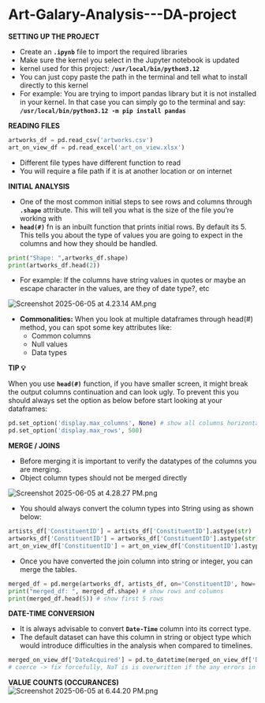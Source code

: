 # Art-Galary-Analysis---DA-project

**SETTING UP THE PROJECT**

- Create an **`.ipynb`** file to import the required libraries
- Make sure the kernel you select in the Jupyter notebook is updated
- kernel used for this project: **`/usr/local/bin/python3.12`**
- You can just copy paste the path in the terminal and tell what to install directly to this kernel
- For example: You are trying to import pandas library but it is not installed in your kernel. In that case you can simply go to the terminal and say:
**`/usr/local/bin/python3.12 -m pip install pandas`**

**READING FILES**

```python
artworks_df = pd.read_csv('artworks.csv')
art_on_view_df = pd.read_excel('art_on_view.xlsx')
```

- Different file types have different function to read
- You will require a file path if it is at another location or on internet

**INITIAL ANALYSIS**

- One of the most common initial steps to see rows and columns through **`.shape`** attribute. This will tell you what is the size of the file you’re working with
- **`head(#)`** fn is an inbuilt function that prints initial rows. By default its 5. This tells you about the type of values you are going to expect in the columns and how they should be handled.

```python
print("Shape: ",artworks_df.shape)
print(artworks_df.head(2))
```

- For example: If the columns have string values in quotes or maybe an escape character in the values, are they of date type?, etc

![Screenshot 2025-06-05 at 4.23.14 AM.png](attachment:3a8e6056-b396-4c27-ba1a-0fd80dfa4761:Screenshot_2025-06-05_at_4.23.14_AM.png)

- **Commonalities:** When you look at multiple dataframes through head(#) method, you can spot some key attributes like:
    - Common columns
    - Null values
    - Data types

**TIP 💡**

When you use **`head(#)`** function, if you have smaller screen, it might break the output columns continuation and can look ugly. To prevent this you should always set the option as below before start looking at your dataframes:

```python
pd.set_option('display.max_columns', None) # show all columns horizontally
pd.set_option('display.max_rows', 500)
```

**MERGE / JOINS**

- Before merging it is important to verify the datatypes of the columns you are merging.
- Object column types should not be merged directly

![Screenshot 2025-06-05 at 4.28.27 PM.png](attachment:16d5ad6c-74dc-42b2-b27a-c5e534fcb4ad:Screenshot_2025-06-05_at_4.28.27_PM.png)

- You should always convert the column types into String using as shown below:

```python
artists_df['ConstituentID'] = artists_df['ConstituentID'].astype(str)
artworks_df['ConstituentID'] = artworks_df['ConstituentID'].astype(str)
art_on_view_df['ConstituentID'] = art_on_view_df['ConstituentID'].astype(str)
```

- Once you have converted the join column into string or integer, you can merge the tables.

```python
merged_df = pd.merge(artworks_df, artists_df, on='ConstituentID', how='left')
print("merged_df: ", merged_df.shape) # show rows and columns
print(merged_df.head(5)) # show first 5 rows
```

**DATE-TIME CONVERSION**

- It is always advisable to convert **`Date-Time`** column into its correct type.
- The default dataset can have this column in string or object type which would introduce difficulties in the analysis when compared to timelines.

```python
merged_on_view_df['DateAcquired'] = pd.to_datetime(merged_on_view_df['DateAcquired'], errors='coerce')
# coerce -> fix forcefully, NaT is is overwritten if the any errors in conversion are thrown
```

**VALUE COUNTS (OCCURANCES)**
![Screenshot 2025-06-05 at 6.44.20 PM.png](attachment:1eea6a00-b381-499f-880e-03bdc3891f91:Screenshot_2025-06-05_at_6.44.20_PM.png)
